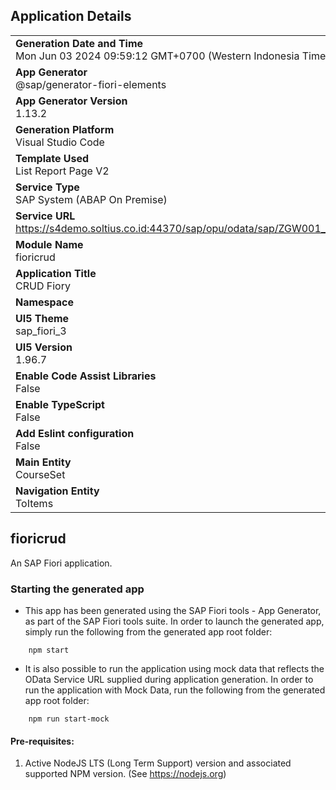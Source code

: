 ## Application Details
|               |
| ------------- |
|**Generation Date and Time**<br>Mon Jun 03 2024 09:59:12 GMT+0700 (Western Indonesia Time)|
|**App Generator**<br>@sap/generator-fiori-elements|
|**App Generator Version**<br>1.13.2|
|**Generation Platform**<br>Visual Studio Code|
|**Template Used**<br>List Report Page V2|
|**Service Type**<br>SAP System (ABAP On Premise)|
|**Service URL**<br>https://s4demo.soltius.co.id:44370/sap/opu/odata/sap/ZGW001_CDS_MAP_RENDRA_SRV
|**Module Name**<br>fioricrud|
|**Application Title**<br>CRUD Fiory|
|**Namespace**<br>|
|**UI5 Theme**<br>sap_fiori_3|
|**UI5 Version**<br>1.96.7|
|**Enable Code Assist Libraries**<br>False|
|**Enable TypeScript**<br>False|
|**Add Eslint configuration**<br>False|
|**Main Entity**<br>CourseSet|
|**Navigation Entity**<br>ToItems|

## fioricrud

An SAP Fiori application.

### Starting the generated app

-   This app has been generated using the SAP Fiori tools - App Generator, as part of the SAP Fiori tools suite.  In order to launch the generated app, simply run the following from the generated app root folder:

```
    npm start
```

- It is also possible to run the application using mock data that reflects the OData Service URL supplied during application generation.  In order to run the application with Mock Data, run the following from the generated app root folder:

```
    npm run start-mock
```

#### Pre-requisites:

1. Active NodeJS LTS (Long Term Support) version and associated supported NPM version.  (See https://nodejs.org)


